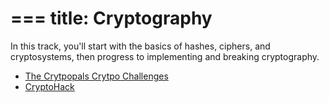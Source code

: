 ===
title: Cryptography
===

In this track, you'll start with the basics of hashes, ciphers, and cryptosystems, then progress to implementing and breaking cryptography.

* [The Crytpopals Crytpo Challenges](https://www.cryptopals.com/)
* [CryptoHack](https://cryptohack.org/challenges/)
